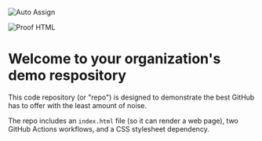 ![Auto Assign](https://github.com/AWS-AP/demo-repository/actions/workflows/auto-assign.yml/badge.svg)

![Proof HTML](https://github.com/AWS-AP/demo-repository/actions/workflows/proof-html.yml/badge.svg)

# Welcome to your organization's demo respository
This code repository (or "repo") is designed to demonstrate the best GitHub has to offer with the least amount of noise.

The repo includes an `index.html` file (so it can render a web page), two GitHub Actions workflows, and a CSS stylesheet dependency.
